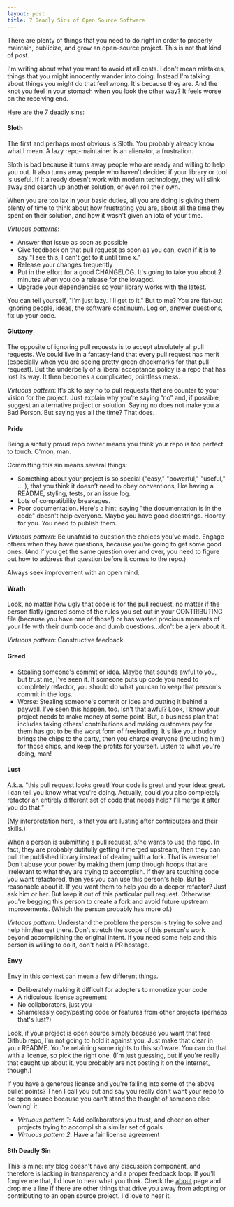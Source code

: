 ```yaml
---
layout: post
title: 7 Deadly Sins of Open Source Software
---
```


There are plenty of things that you need to do right in order to properly maintain, publicize, and grow an open-source project. This is not that kind of post.

I'm writing about what you want to avoid at all costs. I don't mean mistakes, things that you might innocently wander into doing. Instead I'm talking about things you might do that feel wrong. It's because they are. And the knot you feel in your stomach when you look the other way? It feels worse on the receiving end.

Here are the 7 deadly sins:


#### Sloth

The first and perhaps most obvious is Sloth. You probably already know what I mean. A lazy repo-maintainer is an alienator, a frustration.

Sloth is bad because it turns away people who are ready and willing to help you out. It also turns away people who haven't decided if your library or tool is useful. If it already doesn't work with modern technology, they will slink away and search up another solution, or even roll their own.

When you are too lax in your basic duties, all you are doing is giving them plenty of time to think about how frustrating you are, about all the time they spent on their solution, and how it wasn't given an iota of your time.

_Virtuous patterns_:

* Answer that issue as soon as possible
* Give feedback on that pull request as soon as you can, even if it is to say "I see this; I can't get to it until time _x_."
* Release your changes frequently
* Put in the effort for a good CHANGELOG. It's going to take you about 2 minutes when you do a release for the lovagod.
* Upgrade your dependencies so your library works with the latest.

You can tell yourself, "I'm just lazy. I'll get to it." But to me? You are flat-out ignoring people, ideas, the software continuum. Log on, answer questions, fix up your code.


#### Gluttony

The opposite of ignoring pull requests is to accept absolutely all pull requests. We could live in a fantasy-land that every pull request has merit (especially when you are seeing pretty green checkmarks for that pull request). But the underbelly of a liberal acceptance policy is a repo that has lost its way. It then becomes a complicated, pointless mess.

_Virtuous pattern_: It’s ok to say no to pull requests that are counter to your vision for the project. Just explain why you’re saying “no” and, if possible, suggest an alternative project or solution. Saying no does not make you a Bad Person. But saying yes all the time? That does.

#### Pride

Being a sinfully proud repo owner means you think your repo is too perfect to touch. C'mon, man.

Committing this sin means several things:

  * Something about your project is so special ("easy," "powerful," "useful," ... ), that you think it doesn’t need to obey conventions, like having a README, styling, tests, or an issue log.
  * Lots of compatibility breakages.
  * Poor documentation. Here's a hint: saying "the documentation is in the code" doesn't help everyone. Maybe you have good docstrings. Hooray for you. You need to publish them.

_Virtuous pattern_: Be unafraid to question the choices you’ve made. Engage others when they have questions, because you're going to get some good ones. (And if you get the same question over and over, you need to figure out how to address that question before it comes to the repo.)

Always seek improvement with an open mind.

#### Wrath

Look, no matter how ugly that code is for the pull request, no matter if the person flatly ignored some of the rules you set out in your CONTRIBUTING file (because you have one of those!) or has wasted precious moments of your life with their dumb code and dumb questions...don't be a jerk about it.

_Virtuous pattern_: Constructive feedback.

#### Greed

* Stealing someone's commit or idea. Maybe that sounds awful to you, but trust me, I've seen it. If someone puts up code you need to completely refactor, you should do what you can to keep that person's commit in the logs.
* Worse: Stealing someone's commit or idea and putting it behind a paywall. I've seen this happen, too. Isn't that awful? Look, I know your project needs to make money at some point. But, a business plan that includes taking others' contributions and making customers pay for them has got to be the worst form of freeloading. It's like your buddy brings the chips to the party, then you charge everyone (including him!) for those chips, and keep the profits for yourself. Listen to what you're doing, man!

#### Lust

A.k.a. “this pull request looks great! Your code is great and your idea: great. I can tell you know what you're doing. Actually, could you also completely refactor an entirely different set of code that needs help? I’ll merge it after you do that.”

(My interpretation here, is that you are lusting after contributors and their skills.)

When a person is submitting a pull request, s/he wants to use the repo. In fact, they are probably dutifully getting it merged upstream, then they can pull the published library instead of dealing with a fork. That is awesome! Don't abuse your power by making them jump through hoops that are irrelevant to what they are trying to accomplish. If they are touching code you want refactored, then yes you can use this person's help. But be reasonable about it. If you want them to help you do a deeper refactor? Just ask him or her. But keep it out of this particular pull request. Otherwise you're begging this person to create a fork and avoid future upstream improvements. (Which the person probably has more of.)

_Virtuous pattern_: Understand the problem the person is trying to solve and help him/her get there. Don't stretch the scope of this person's work beyond accomplishing the original intent. If you need some help and this person is willing to do it, don't hold a PR hostage.

#### Envy

Envy in this context can mean a few different things.

  * Deliberately making it difficult for adopters to monetize your code
  * A ridiculous license agreement
  * No collaborators, just you
  * Shamelessly copy/pasting code or features from other projects (perhaps that's lust?)

Look, if your project is open source simply because you want that free Github repo, I'm not going to hold it against you. Just make that clear in your README. You're retaining some rights to this software. You can do that with a license, so pick the right one. (I'm just guessing, but if you're really that caught up about it, you probably are not posting it on the Internet, though.)

If you have a generous license and you're falling into some of the above bullet points? Then I call you out and say you really don't want your repo to be open source because you can't stand the thought of someone else 'owning' it.

  * _Virtuous pattern 1_: Add collaborators you trust, and cheer on other projects trying to accomplish a similar set of goals
  * _Virtuous pattern 2_: Have a fair license agreement

#### 8th Deadly Sin

This is mine: my blog doesn't have any discussion component, and therefore is lacking in transparency and a proper feedback loop. If you'll forgive me that, I'd love to hear what you think. Check the [about](/about) page and drop me a line if there are other things that drive you away from adopting or contributing to an open source project. I'd love to hear it.
